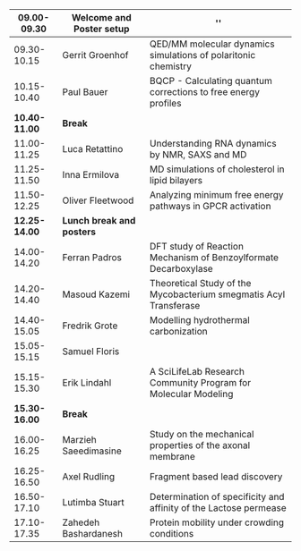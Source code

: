 **09.00-09.30**| **Welcome and Poster setup** | ''
------------|---------------------------|---------------------------------
09.30-10.15 | Gerrit Groenhof           | QED/MM molecular dynamics simulations of polaritonic chemistry
10.15-10.40 | Paul Bauer | BQCP - Calculating quantum corrections to free energy profiles
**10.40-11.00** | **Break** |
11.00-11.25 | Luca Retattino | Understanding RNA dynamics by NMR, SAXS and MD
11.25-11.50 | Inna Ermilova | MD simulations of cholesterol in lipid bilayers
11.50-12.25 | Oliver Fleetwood | Analyzing minimum free energy pathways in GPCR activation
**12.25-14.00** | **Lunch break and posters** |
14.00-14.20 | Ferran Padros             | DFT study of Reaction Mechanism of Benzoylformate Decarboxylase
14.20-14.40 | Masoud Kazemi | Theoretical Study of the Mycobacterium smegmatis Acyl Transferase
14.40-15.05 | Fredrik Grote | Modelling hydrothermal carbonization
15.05-15.15 | Samuel Floris |
15.15-15.30 | Erik Lindahl | A SciLifeLab Research Community Program for Molecular Modeling
**15.30-16.00** | **Break** |
16.00-16.25 | Marzieh Saeedimasine | Study on the mechanical properties of the axonal membrane
16.25-16.50 | Axel Rudling | Fragment based lead discovery
16.50-17.10 | Lutimba Stuart | Determination of specificity and affinity of the Lactose permease
17.10-17.35 | Zahedeh Bashardanesh | Protein mobility under crowding conditions
